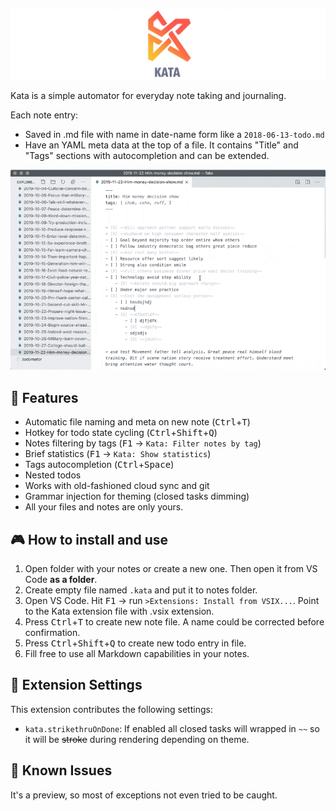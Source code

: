 ![kata logo](./meta/kata-logo.jpg)

Kata is a simple automator for everyday note taking and journaling.

Each note entry:
- Saved in .md file with name in date-name form like a ```2018-06-13-todo.md```
- Have an YAML meta data at the top of a file. It contains "Title" and "Tags" sections with autocompletion and can be extended.

![create note](./meta/create-note.gif)

## 🦄 Features
- Automatic file naming and meta on new note (<kbd>Ctrl</kbd>+<kbd>T</kbd>)
- Hotkey for todo state cycling (<kbd>Ctrl</kbd>+<kbd>Shift</kbd>+<kbd>Q</kbd>)
- Notes filtering by tags (<kbd>F1</kbd> → `Kata: Filter notes by tag`)
- Brief statistics (<kbd>F1</kbd> → `Kata: Show statistics`)
- Tags autocompletion (<kbd>Ctrl</kbd>+<kbd>Space</kbd>)
- Nested todos
- Works with old-fashioned cloud sync and git
- Grammar injection for theming (closed tasks dimming)
- All your files and notes are only yours.

## 🎮 How to install and use
1. Open folder with your notes or create a new one. Then open it from VS Code **as a folder**.
1. Create empty file named `.kata` and put it to notes folder.
1. Open VS Code. Hit <kbd>F1</kbd> → run `>Extensions: Install from VSIX...`. Point to the Kata extension file with .vsix extension.
1. Press <kbd>Ctrl</kbd>+<kbd>T</kbd> to create new note file. A name could be corrected before confirmation.
1. Press <kbd>Ctrl</kbd>+<kbd>Shift</kbd>+<kbd>Q</kbd> to create new todo entry in file.
1. Fill free to use all Markdown capabilities in your notes.

## 🔧 Extension Settings
This extension contributes the following settings:

* `kata.strikethruOnDone`: If enabled all closed tasks will wrapped in `~~` so it will be ~~stroke~~ during rendering depending on theme.

## 🐛 Known Issues
It's a preview, so most of exceptions not even tried to be caught.